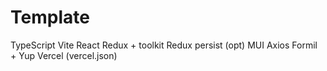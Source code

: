 # Template

TypeScript
Vite
React
Redux + toolkit
Redux persist (opt)
MUI
Axios
Formil + Yup
Vercel (vercel.json)
